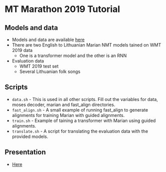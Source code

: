 # MT Marathon 2019 Tutorial

Models and data
---------

  - Models and data are available [here](https://failiem.lv/u/sw6jqmm2)
  - There are two English to Lithuanian Marian NMT models tained on WMT 2019 data
    - One is a transformer model and the other is an RNN
  - Evaluation data
	- WMT 2019 test set
	- Several Lithuanian folk songs
	

Scripts
---------

  - `data.sh` - This is used in all other scripts. Fill out the variables for data, moses decoder, marian and fast_align directories.
  - `fast_align.sh` - A small example of running fast_align to generate alignments for training Marian with guided alignments.
  - `train.sh` - Example of taining a transformer with Marian using guided alignments.
  - `translate.sh` - A script for translating the evaluation data with the provided models.

Presentation
---------

  - [Here](https://github.com/M4t1ss/SoftAlignments/tree/master/assets/MT-Marathon-2019/presentation/MTM-2019-presentation.pdf)

